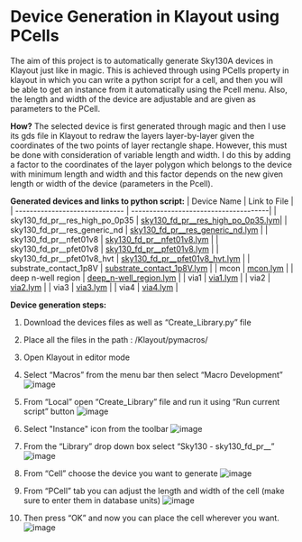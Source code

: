 # Device Generation in Klayout using PCells

The aim of this project is to automatically generate Sky130A devices in Klayout just like in magic. This is achieved through using PCells property in klayout in which you can write a python script for a cell, and then you will be able to get an instance from it automatically using the Pcell menu. Also, the length and width of the device are adjustable and are given as parameters to the PCell.

**How?** The selected device is first generated through magic and then I use its gds file in Klayout to redraw the layers layer-by-layer given the coordinates of the two points of layer rectangle shape. However, this must be done with consideration of variable length and width. I do this by adding a factor to the coordinates of the layer polygon which belongs to the device with minimum length and width and this factor depends on the new given length or width of the device (parameters in the Pcell). 

**Generated devices and links to python script:**
| Device Name                    | Link to File                          |
| ------------------------------ | --------------------------------------|
| sky130_fd_pr__res_high_po_0p35 | [sky130_fd_pr__res_high_po_0p35.lym]()|
| sky130_fd_pr__res_generic_nd   | [sky130_fd_pr__res_generic_nd.lym]()  |
| sky130_fd_pr__nfet01v8         | [sky130_fd_pr__nfet01v8.lym]()        |
| sky130_fd_pr__pfet01v8         | [sky130_fd_pr__pfet01v8.lym]()        |
| sky130_fd_pr__pfet01v8_hvt     | [sky130_fd_pr__pfet01v8_hvt.lym]()    |
| substrate_contact_1p8V         | [substrate_contact_1p8V.lym]()        |
| mcon                           | [mcon.lym]()                          |
| deep n-well region             | [deep_n-well_region.lym]()            |
| via1                           | [via1.lym]()                          |
| via2                           | [via2.lym]()                          |
| via3                           | [via3.lym]()                          |
| via4                           | [via4.lym]()                          |




**Device generation steps:**

1. Download the devices files as well as “Create_Library.py” file  
2. Place all the files in the path : /Klayout/pymacros/ 
3. Open Klayout in editor mode
4. Select “Macros” from the menu bar then select “Macro Development”
    ![image](https://user-images.githubusercontent.com/79912650/120478572-489ded00-c3ad-11eb-9e38-13a3f5c7aa48.png)
    
5. From “Local” open “Create_Library” file and run it using “Run current script” button
    ![image](https://user-images.githubusercontent.com/79912650/120478859-97e41d80-c3ad-11eb-9b9e-0a8e83672d7b.png)
    
6. Select "Instance" icon from the toolbar 
    ![image](https://user-images.githubusercontent.com/79912650/120478951-afbba180-c3ad-11eb-9482-c2e3ad261db2.png)
    
7. From the “Library” drop down box select “Sky130 - sky130_fd_pr__”
    ![image](https://user-images.githubusercontent.com/79912650/120479062-ccf07000-c3ad-11eb-8983-40f17f3076f7.png)
    
8. From “Cell” choose the device you want to generate
    ![image](https://user-images.githubusercontent.com/79912650/120479232-fe693b80-c3ad-11eb-817d-c84b54e3fecc.png)
    
9. From “PCell” tab you can adjust the length and width of the cell (make sure to enter them in database units)
    ![image](https://user-images.githubusercontent.com/79912650/120479390-32446100-c3ae-11eb-8d23-872fbace0c0d.png)
    
10. Then press “OK” and now you can place the cell wherever you want. 
    ![image](https://user-images.githubusercontent.com/79912650/120479699-894a3600-c3ae-11eb-920a-4737bec7ec73.png)
